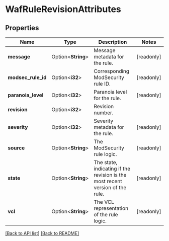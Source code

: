 # WafRuleRevisionAttributes

## Properties

Name | Type | Description | Notes
------------ | ------------- | ------------- | -------------
**message** | Option<**String**> | Message metadata for the rule. | [readonly]
**modsec_rule_id** | Option<**i32**> | Corresponding ModSecurity rule ID. | [readonly]
**paranoia_level** | Option<**i32**> | Paranoia level for the rule. | [readonly]
**revision** | Option<**i32**> | Revision number. | 
**severity** | Option<**i32**> | Severity metadata for the rule. | [readonly]
**source** | Option<**String**> | The ModSecurity rule logic. | [readonly]
**state** | Option<**String**> | The state, indicating if the revision is the most recent version of the rule. | [readonly]
**vcl** | Option<**String**> | The VCL representation of the rule logic. | [readonly]

[[Back to API list]](../README.md#documentation-for-api-endpoints) [[Back to README]](../README.md)


